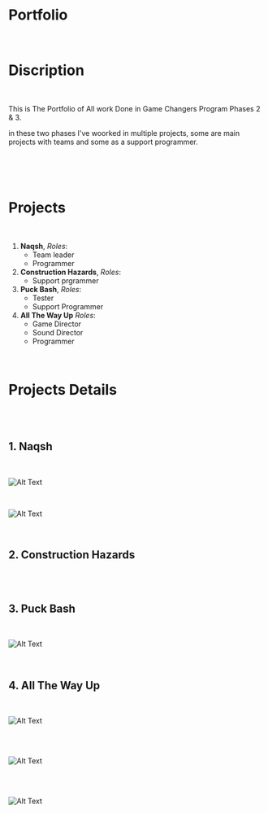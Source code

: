 # **Portfolio**

</br>


# Discription

</br>

This is The Portfolio of All work Done in Game Changers Program Phases 2 & 3.

in these two phases I've woorked in multiple projects, some are main projects with teams and some as a support programmer.


</br>
</br></br>

# Projects

</br>

1. __Naqsh__, *Roles*:
    * Team leader 
    * Programmer
1. **Construction Hazards**, *Roles*:
    * Support prgrammer
1. **Puck Bash**, *Roles*:
    * Tester
    * Support Programmer 
1. **All The Way Up** *Roles*:
    * Game Director 
    * Sound Director 
    * Programmer
    
</br>

# Projects Details

</br>

</br>

## 1. Naqsh

</br>

![Alt Text](https://media.giphy.com/media/XREgSzIx1LrfBFEWEM/giphy.gif)

</br>

![Alt Text](https://media.giphy.com/media/EEfpSy0MJM15nJyHi4/giphy.gif)


</br>

## 2. Construction Hazards

</br>
</br>

## 3. Puck Bash

</br>

![Alt Text](https://media.giphy.com/media/E1hlQaM0yJczPjDfnd/giphy.gif)

</br>

## 4. All The Way Up

</br>

![Alt Text](https://media.giphy.com/media/Ng4TEWl7ag60RX5kcf/giphy.gif)

</br>

</br>

![Alt Text](https://media.giphy.com/media/9QSKbhWqoZDLYJqCgd/giphy.gif)

</br>

</br>

![Alt Text](https://media.giphy.com/media/5cespmmiqLf2zOQM7t/giphy.gif)

</br>
